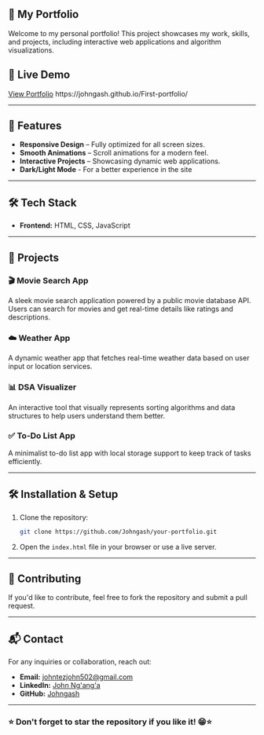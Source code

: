 ## 🌟 My Portfolio

Welcome to my personal portfolio! This project showcases my work, skills, and projects, including interactive web applications and algorithm visualizations.

## 🚀 Live Demo

[View Portfolio](#) https\://johngash.github.io/First-portfolio/

---

## 📌 Features

- **Responsive Design** – Fully optimized for all screen sizes.
- **Smooth Animations** – Scroll animations for a modern feel.
- **Interactive Projects** – Showcasing dynamic web applications.
- **Dark/Light Mode** - For a better experience in the site

---

## 🛠️ Tech Stack

- **Frontend:** HTML, CSS, JavaScript

---

## 📂 Projects

### 🎬 Movie Search App

A sleek movie search application powered by a public movie database API. Users can search for movies and get real-time details like ratings and descriptions.

### ☁️ Weather App

A dynamic weather app that fetches real-time weather data based on user input or location services.

### 📊 DSA Visualizer

An interactive tool that visually represents sorting algorithms and data structures to help users understand them better.

### ✅ To-Do List App

A minimalist to-do list app with local storage support to keep track of tasks efficiently.

---

## 🛠 Installation & Setup

1. Clone the repository:
   ```sh
   git clone https://github.com/Johngash/your-portfolio.git
   ```
2. Open the `index.html` file in your browser or use a live server.

---

## 🤝 Contributing

If you'd like to contribute, feel free to fork the repository and submit a pull request.

---

## 📬 Contact

For any inquiries or collaboration, reach out:

- **Email:** [johntezjohn502@gmail.com](mailto\:johntezjohn502@gmail.com)
- **LinkedIn:** [John Ng'ang'a](https://www.linkedin.com/in/john-ng-ang-a-9142382aa/)
- **GitHub:** [Johngash](https://github.com/Johngash)

---

### ⭐ Don't forget to star the repository if you like it! 😁⭐

